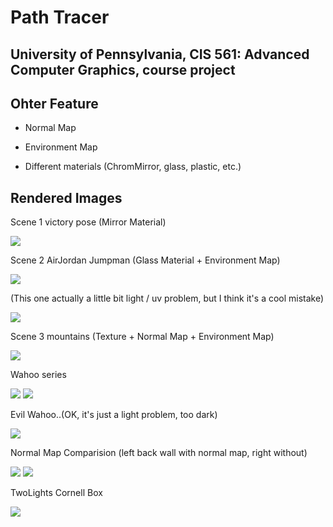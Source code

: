 Path Tracer
======================

University of Pennsylvania, CIS 561: Advanced Computer Graphics, course project
------------


Ohter Feature
------------

- Normal Map

- Environment Map 

- Different materials (ChromMirror, glass, plastic, etc.)


Rendered Images
------------

Scene 1 victory pose (Mirror Material)

![](./53_900MIS_5recur.png) 



Scene 2 AirJordan Jumpman (Glass Material + Environment Map)

![](./63_4.png)

(This one actually a little bit light / uv problem, but I think it's a cool mistake)

![](./63.png)



Scene 3 mountains (Texture + Normal Map + Environment Map)

![](./66.png)



Wahoo series

![](./55_2.png)  ![](./55.png)


Evil Wahoo..(OK, it's just a light problem, too dark)

![](./54_uvProblem.png)



Normal Map Comparision (left back wall with normal map, right without)

![](./57_100MISWithNormalMap.png)  ![](./57_100MIS.png)



TwoLights Cornell Box

![](./52_5Recursion.png)







